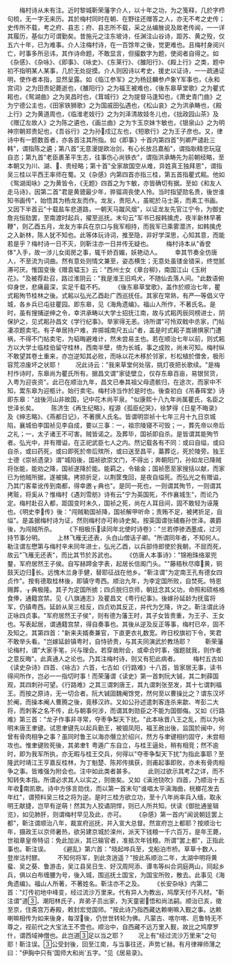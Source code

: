 <!-- { "loadSidebar": true } -->
　　梅村诗从未有注。近时黎城靳荣藩字介人，以十年之功，为之笺释，几於字栉句梳，无一字无来历。其於梅村同时在朝、在野往还赠答之人，亦无不考之史传；史传所不载，考之府、县志；府、县志所不载，采之丛编脞说及故老传闻，一一详其履历，基似力可谓勤矣。昔施元之注东坡诗，任渊注山谷诗，距苏、黄之殁，仅五六十年，已为难事。介人注梅村诗，在一百馀年之後，觉更难也。且梅村身阅兴亡，时事多所忌讳，其作诗命题，不敢显言，但撮数字为题，使阅者自得之。如《杂感》、《杂咏》、《即事》、《咏史》、《东莱行》、《雒阳行》、《殿上行》之类，题中初不指明某人某事，几於无处捉摸。介人则因诗以考史，援史以证诗，一一疏通证明，使作者本指，显然呈露。如《临江参军》之为杨廷麟参卢象军事也，《永和宫词》之为田贵妃薨逝也，《雒阳行》之为福王被难也，《後东皋草堂歌》之为瞿式耜也，《鸳湖曲》之为吴昌时也，《茸城行》之为提督马逢知也，《萧史青门曲》之为宁德公主也，《田家铁狮歌》之为国戚田弘遇也，《松山哀》之为洪承畴也，《殿上行》之为黄道周也，《临淮老妓行》之为刘泽清故妓冬儿也，《拙政园山茶》及《赠辽左故人》之为陈之遴也，《画兰曲》之为卞玉京妹卞敏也，《银泉山》之为明神宗朝郑贵妃也，《吾谷行》之为孙戍辽左也，《短歌行》之为王子彦也。又，律诗中有一题数首者，亦各首注其所指。如《即事》十首内第四首"列卿严谴赴三韩"，谓指陈之遴；第八首"无意漫提欧冶剑，有心长放吕嘉船"，谓指耿精忠玩寇自恣；第九首"老臣裹革平生志，往事伤心尚铁衣"，谓指洪承畴先为前朝经略，至本朝又为川、湖、、贵经略；第十首"全家故国空从难，异姓真王独拜恩"，谓指吴三桂以平西王率师在蜀。又《杂感》内第四首亦指三桂，第五首指瞿式耜。他如《鸳湖闺咏》之为黄皆令，《无题》四首之为卞敏，亦皆确切有据。至如《和友人走马诗》，因第二首"君是黄骢最少年，骅骝凋丧使人怜。当时指望勋名贵，後世谁知书画传"，始悟其为杨龙友而作。龙友，贵阳人，虽昵於马士英，而素工书画。又因下半首云"十载盐车悲道路，一朝天马蹴风烟"，以证龙友先官江宁令，为御史詹兆恒劾罢，至南渡时起兵，擢至巡抚。末句云"军书已报韩擒虎，夜半新林早著鞭"，则乙酉五月，龙友方率兵在京口与我军相持，而我军已乘雾潜济，如韩擒虎之入新林，陈人犹不知也。此等体玩诗词，推至隐，非好学深思，心知其意，而能若是乎？梅村诗一日不灭，则靳注亦一日并传无疑也。
　　梅村诗本从"香奁体"入手，故一涉儿女闺房之事，辄千娇百媚，妖艳动人。
　　幸其节奏全仿唐人，不至流为词曲。然有意处则情文兼至，姿态横生；无意处虽镂金错采，终觉腻滞可厌。惟国变後《赠袁韫玉》云："西州士女《章台柳》，南国江山《玉树花》。"及被荐赴召，路过淮阴云："我是淮王旧鸡犬，不随仙去落人间。"此数语俯仰身世，悲痛最深，实足千载不朽。
　　《後东皋草堂歌》，盖作於顺治七年，瞿式耜殉节桂林之後。式耜以弘光乙酉赴广西巡抚任。其家在常熟，有严┉等倡义守城，各乡兵已屯驻瞿园。即东皋，见《海角遗编》。福山人所作，不著氏名。是时，虽有搜捕逆绅之令，幸洪承畴以大学士招抚江南，故与式耜丙辰同榜进士，阴保护之，见式耜孙昌文《学行纪事》。举家得无恙。诗所谓"可怜双戟中丞家，门帖凄凉题卖宅。有子单居持户难，弃掷城南尺五山"者，盖是时式耜子嵩锡惧家门遭祸，不得不门帖卖宅，为韬晦避难计，然未尝易主也。若在顺治七年以前，则式耜方以大学士临桂伯留守桂林，西南半壁，倚为长城，事之成败，尚未可知。梅村纵不敢望其卷土重来，亦岂逆知其必败，而咏以花木移於邻家，杉松植於僧舍，极形容荒凉废坏之状耶！
　　况此诗云："我来草堂何处宿，挑灯夜把长歌续。"是梅村作诗时，东皋尚为瞿氏所有。据昌文谓"家徒壁立，仅存东皋百亩，易银贸货，入粤为迎丧资"。此已在顺治九年，昌文已奉其祖父母遗骸归，在途次，而家中不知，鬻东皋为迎柩计。始行卖宅。梅村诗当作於是时也。後查初白《吊春晖堂》诗即东皋："战後河山非故国，记中花木尚平泉。"似康熙十八九年尚属瞿氏，名臣之世泽长矣。
　　陈济生《再生纪略》，程源《孤臣纪哭》，徐梦得《日星不晦录》及《绅志略》、《燕都日记》，不著撰人氏名。皆谓明崇祯十七年三月十九日京城陷，襄城伯李国祯见李自成，要以三事：一，祖宗陵寝不可毁；一，葬先帝以帝后之礼；一，太子诸王不可害。贼皆诺之。及葬毕，国祯即自杀。是皆谓其能殉节者。弘光中，并有赠谥，在正祀武臣七人之内。然记载各有不同：或曰自缢，或曰自杀，或曰药死，或曰即死於帝后殡所，或曰送至昌平，藁葬讫，死於陵旁。独王士德《崇祯遗录》谓"城陷後，国祯欲崇文门，不得出；奔朝阳门，孙如龙已降贼将张能，能劝之降，国祯遂降於能。能羁之，令输金；国祯愿至家搜括以献，而家已为他贼所据，遂被擒。拷掠折足，以荆筐曳回，是夜自缢死。而弘光之有赠谥，乃其门客辈讹传到南都，得幸邀┰典也"。是同一死也，一则谓其殉节，一则谓其拷赃，将奚从？惟梅村《遇刘雪舫》诗有云"宁为英国死，不作襄城生"，而论乃定。梅村赴召入都，距国变时未久，国祯之死，尚在人耳目间，固不敢轻为诬蔑也。《明史李传》後："闯贼勒国祯降，国祯解甲听命；责贿不足，被拷折足，自缢"。是盖据梅村诗为证，然则梅村亦可称诗史矣。按英国谓张辅裔孙世泽。袭爵後，为闯贼所杀。
　　《下相极乐读同年北使时诗卷》："兰若停骖洒墨成，过河持节事分明。
　　上林飞雁无还表，头白山僧话子卿。"所谓同年者，不知何人。勒注谓左懋第与梅村辛未同年进士，弘光乙酉，以兵部侍郎使於我朝，不屈而死，故云"飞雁无还表"，而比其节於苏武也。
　　《仿唐人本事诗》："锦袍珠络翠兜鍪，军府居然王子侯。自写赫蹄金字表，起居长信阁门头。""藤梧秋尽瘴黄，铜鼓天边归长。远愧木兰身手健，替耶征战在他乡。"靳注谓"为定南王孔有德女四贞作"。按有德取桂林後，即镇守粤西。顺治九年，为李定国所败，自焚死。特恩赐葬，┰典极隆。其子为定国所掳；四贞脱归京师，朝廷念其父功，命照和硕格格食俸，通籍宫禁。见《八旗通志》及瞿昌文《粤行纪事》。後嫁孙延龄为抚蛮将军，仍镇粤西。延龄从吴三桂反，四贞劝其反正，并代为乞降，许之。靳注谓此诗正咏四贞事。"军府居然王子侯"，则有德为藩王时，其子女皆贵重，为王子、王女也。写表起居，谓通籍宫禁，得自奏事也。其後从逆及反正等事，梅村已卒，固不及知之。其第四首："新来夫婿奏兼官，下直更衣礼数宽。昨日校旗初下令，笑君不敢举头看。"岂嫁延龄镇粤时，自恃骄贵，与其夫同演武於教场耶？
　　靳荣藩论梅村，谓"大家手笔，兴与理会。若穿凿附会，或牵合时事，强题就我，则作者之意反晦"。此真通人之论也。乃其注梅村诗，则又有犯此病者。
　　梅村五古如《读史杂诗》四首、《咏古》六首，七古如《行路难》十八首，皆家居无事，读书得间所作，岂必一一指切时事！而荣藩谓《读史》第一首刺阮大铖，其二刺薛国观，其四刺孙可望。《行路难》之其三谓刺唐王，其九谓刺张至发，其十七谓刺福王。而按之原诗，无一切合者。阮大铖固魏阉馀党，然何至以曹操比之？谓东汉坏於阉，而操本阉人曹腾之後，竟移汉祚。又如公孙述遣刺客连杀来歙、岑彭二大将，而刺客之名不传，此与朝事何涉，而谓其刺勋臣之不能为国御侮。又如《行路难》第三首："龙子作事非寻常，夺枣争梨天下扰。"此本咏晋八王之乱，而以为咏明末唐王聿键。试思聿键先以起兵勤王，被锢凤阳，福王赦出後，监国於闽中，何曾有骨肉相争之事？虽同时鲁王以海亦僭立於绍兴，然方与聿键相约固守，未尝相攻也。惟聿键败死後，其弟聿钅粤遁广东自立，与桂王逼处，稍有相竞；然不逾时，即为我军所执，亦无暇与桂王交兵，何得以"夺枣争梨天下扰"为指此事耶？至隆武时靖江王亨嘉反桂林，为丁魁楚、陈邦传擒获，则甫起事即败，亦未有骨肉相争之事。皆难强为附会也。注中如此类者甚多。
　　此则过欲示其考之详，而不知转失本指。所谓必求其人以实之，则凿矣。又如《滇池铙吹》四首，乃顺治十五年收南凯歌。诗中方侈言勋伐，而以第一首末句"谁唱太平滇海曲，桄榔花发去年红"，谓预料吴三桂之将为逆。是时三桂方欲立功，至十八年尚率兵入缅，取永明王献捷，岂早有逆萌！然其为人狡谲阴悍，则已人所共知。伏读《御批通鉴辑览》，如见肺肝，则谓梅村早见及此，亦可。
　　《杂感》第一首内"闻说朝廷罢上都"，靳注谓顺治八年，裁宣府巡抚，并入宣大总督。然宣府岂上都耶？按顺治七年，摄政王以京师暑热，欲另建京城於滦州，派天下钱粮一千六百万，是年王薨，世祖章皇帝特诏：免此加派，其已输官者，准抵次年钱粮。所谓"罢上都"，正指此事也。靳注误。
　　《避乱》第六首："晓起哗兵至，戈船泊市桥。草草十数人，登岸沽村醪。
　　不知何将军，到此贪逍遥？"按此系顺治二年，太湖中明将黄蜚、吴之葵、鲁游击，吴江县吴日生、好汉周阿添、谭韦等纠合洞庭两山，同起乡兵，俱以白布缠腰为号，後入城，围巡抚土国宝，为国宝所败，散去。此事见《海角遗编》。福山人所著，不著姓名。靳注亦不之及。
　　《长安杂咏》内第二首："灯传初地中峰变，经过流沙万里来。代有异人为教出，鸠摩天付不凡材。"靳注谓"道，潮阳林氏子，弃弟子员出家，为天童密悟和尚法嗣。顺治已亥，徵至京，住斋宫万寿殿，敕封宏觉国师。"按此诗乃指西藏达赖喇嘛入觐之事。达赖喇嘛相传为如来後身，每涅後，仍世世转轮为佛。凡蒙古、喀尔喀、厄鲁特无不尊之，视前代之大宝法王不啻也。顺治中，自西藏不远万里入觐，故比之鸠摩罗什，谓西域神僧也。此岂道足以当之耶？
　　况上有"经过流沙万里来"之句耶！靳注误。公受封後，回至江南，与当事往还，声势ピ赫。有月律禅师薄之曰："伊胸中只有'国师大和尚'五字。"见《居易录》。
